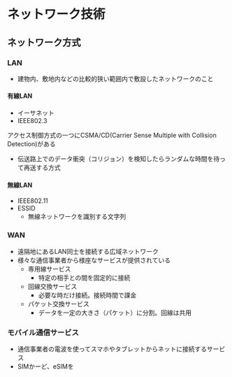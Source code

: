 # ネットワーク技術

## ネットワーク方式

### LAN
- 建物内、敷地内などの比較的狭い範囲内で敷設したネットワークのこと

#### 有線LAN
- イーサネット
- IEEE802.3

アクセス制御方式の一つにCSMA/CD(Carrier Sense Multiple with Collision Detection)がある
- 伝送路上でのデータ衝突（コリジョン）を検知したらランダムな時間を待って再送する方式

#### 無線LAN
- IEEE802.11
- ESSID
  - 無線ネットワークを識別する文字列

### WAN
- 遠隔地にあるLAN同士を接続する広域ネットワーク
- 様々な通信事業者から様座なサービスが提供されている
  - 専用線サービス
    - 特定の相手との間を固定的に接続
  - 回線交換サービス
    - 必要な時だけ接続。接続時間で課金
  - パケット交換サービス
    - データを一定の大きさ（パケット）に分割。回線は共用

### モバイル通信サービス
- 通信事業者の電波を使ってスマホやタブレットからネットに接続するサービス
- SIMかーど、eSIMを